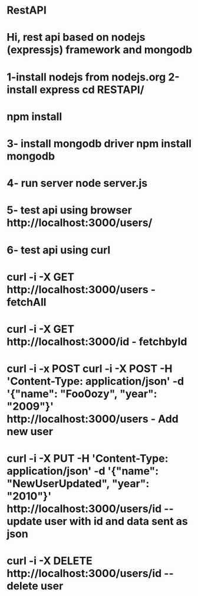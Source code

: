 RestAPI
=======

Hi,
rest api based on nodejs (expressjs) framework and mongodb
====================================================
1-install nodejs from nodejs.org
2-install express  cd RESTAPI/ 
=================
npm install
============================================
3- install mongodb driver npm install mongodb  
==================================
4- run server node server.js
=========================================================
5- test api using  browser http://localhost:3000/users/
==================================================================
6- test api using curl
=====================================================
curl -i -X GET http://localhost:3000/users - fetchAll
====================================================
curl -i -X GET http://localhost:3000/id - fetchbyId
==============================================================================================================
curl -i -x POST curl -i -X POST -H 'Content-Type: application/json' -d '{"name": "Foo0ozy", "year": "2009"}' 
http://localhost:3000/users - Add new user
==============================================================================================================
curl -i -X PUT -H 'Content-Type: application/json' -d '{"name": "NewUserUpdated", "year": "2010"}' 
http://localhost:3000/users/id -- update user with id and data sent as json
==============================================================================================================

curl -i -X DELETE http://localhost:3000/users/id -- delete user
==============================================================================================================


